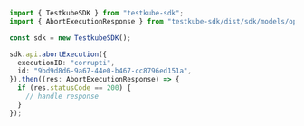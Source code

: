 <!-- Start SDK Example Usage -->


```typescript
import { TestkubeSDK } from "testkube-sdk";
import { AbortExecutionResponse } from "testkube-sdk/dist/sdk/models/operations";

const sdk = new TestkubeSDK();

sdk.api.abortExecution({
  executionID: "corrupti",
  id: "9bd9d8d6-9a67-44e0-b467-cc8796ed151a",
}).then((res: AbortExecutionResponse) => {
  if (res.statusCode == 200) {
    // handle response
  }
});
```
<!-- End SDK Example Usage -->